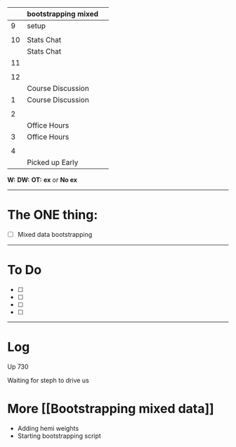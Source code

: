 
|     | bootstrapping mixed |     |
| --- | ------------------- | --- |
| 9   | setup               |     |
|     |                     |     |
| 10  | Stats Chat          |     |
|     | Stats Chat          |     |
| 11  |                     |     |
|     |                     |     |
| 12  |                     |     |
|     | Course Discussion   |     |
| 1   | Course Discussion   |     |
|     |                     |     |
| 2   |                     |     |
|     | Office Hours        |     |
| 3   | Office Hours        |     |
|     |                     |     |
| 4   |                     |     |
|     | Picked up Early     |     |

**W:**
**DW:**
**OT:**
**ex** or **No ex**

---
# The ONE thing: 
- [ ] Mixed data bootstrapping

---
# To Do

- [ ] 
- [ ] 
- [ ] 
- [ ] 

---

# Log

Up 730

Waiting for steph to drive us

# More [[Bootstrapping mixed data]]
- Adding hemi weights
- Starting bootstrapping script
